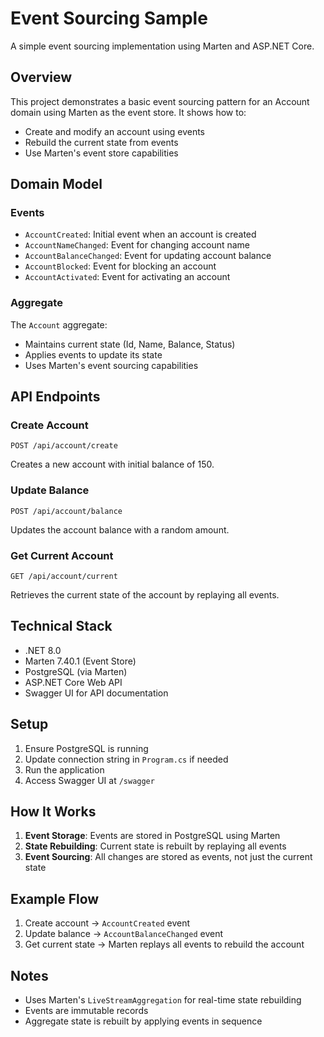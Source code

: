# Event Sourcing Sample

A simple event sourcing implementation using Marten and ASP.NET Core.

## Overview

This project demonstrates a basic event sourcing pattern for an Account domain using Marten as the event store. It shows how to:
- Create and modify an account using events
- Rebuild the current state from events
- Use Marten's event store capabilities

## Domain Model

### Events
- `AccountCreated`: Initial event when an account is created
- `AccountNameChanged`: Event for changing account name
- `AccountBalanceChanged`: Event for updating account balance
- `AccountBlocked`: Event for blocking an account
- `AccountActivated`: Event for activating an account

### Aggregate
The `Account` aggregate:
- Maintains current state (Id, Name, Balance, Status)
- Applies events to update its state
- Uses Marten's event sourcing capabilities

## API Endpoints

### Create Account
```http
POST /api/account/create
```
Creates a new account with initial balance of 150.

### Update Balance
```http
POST /api/account/balance
```
Updates the account balance with a random amount.

### Get Current Account
```http
GET /api/account/current
```
Retrieves the current state of the account by replaying all events.

## Technical Stack

- .NET 8.0
- Marten 7.40.1 (Event Store)
- PostgreSQL (via Marten)
- ASP.NET Core Web API
- Swagger UI for API documentation

## Setup

1. Ensure PostgreSQL is running
2. Update connection string in `Program.cs` if needed
3. Run the application
4. Access Swagger UI at `/swagger`

## How It Works

1. **Event Storage**: Events are stored in PostgreSQL using Marten
2. **State Rebuilding**: Current state is rebuilt by replaying all events
3. **Event Sourcing**: All changes are stored as events, not just the current state

## Example Flow

1. Create account → `AccountCreated` event
2. Update balance → `AccountBalanceChanged` event
3. Get current state → Marten replays all events to rebuild the account

## Notes

- Uses Marten's `LiveStreamAggregation` for real-time state rebuilding
- Events are immutable records
- Aggregate state is rebuilt by applying events in sequence 